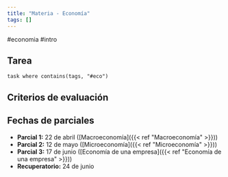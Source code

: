 ```yaml
---
title: "Materia - Economía"
tags: []
---
```

#economia #intro 
## Tarea
```dataview
task where contains(tags, "#eco")
```
## Criterios  de evaluación
## Fechas de parciales
- **Parcial 1:** 22 de abril ([Macroeconomía]({{< ref "Macroeconomía" >}}))
- **Parcial 2:** 12 de mayo ([Microeconomía]({{< ref "Microeconomía" >}}))
- **Parcial 3:** 17 de junio ([Economía de una empresa]({{< ref "Economía de una empresa" >}}))
- **Recuperatorio:** 24 de junio